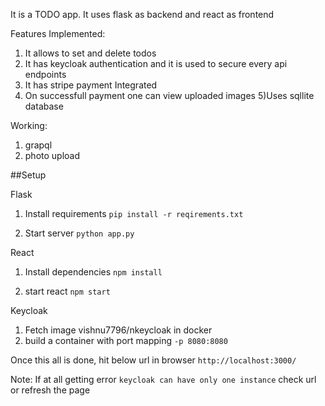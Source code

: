 It is a TODO app. It uses flask as backend and react as frontend

Features Implemented:
1) It allows to set and delete todos
2) It has keycloak authentication and it is used to secure every api endpoints
3) It has stripe payment Integrated
4) On successfull payment one can view uploaded images
5)Uses sqllite database

Working:
1) grapql
2) photo upload


##Setup

Flask
1) Install requirements
   `pip install -r reqirements.txt`

2) Start server
   `python app.py`

React
1) Install dependencies
   `npm install`

2) start react
   `npm start`

Keycloak
1) Fetch image vishnu7796/nkeycloak in docker
2) build a container with port mapping `-p 8080:8080`

Once this all is done, hit below url in browser
`http://localhost:3000/`

Note:
If at all getting error `keycloak can have only one instance` check url or refresh the page
